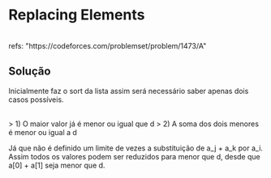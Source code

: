 # Replacing Elements
<br>
refs: "https://codeforces.com/problemset/problem/1473/A"
<br>

## Solução
Inicialmente faz o sort da lista assim será necessário saber apenas dois casos possíveis.

<br>
> 1) O maior valor já é menor ou igual que d
> 2) A soma dos dois menores é menor ou igual a d
<br>

Já que não é definido um limite de vezes a substituição de a_j + a_k por a_i.
Assim todos os valores podem ser reduzidos para menor que d, desde que a[0] + a[1] seja menor que d.


